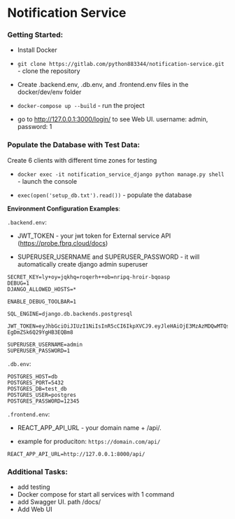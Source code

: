 # Notification Service


### Getting Started:

- Install Docker

- `git clone https://gitlab.com/python883344/notification-service.git` - clone the repository

- Create .backend.env, .db.env, and .frontend.env files in the docker/dev/env folder


- `docker-compose up --build` - run the project

- go to http://127.0.0.1:3000/login/   to see Web UI. username: admin, password: 1

### Populate the Database with Test Data:

Create 6 clients with different time zones for testing

- `docker exec -it notification_service_django python manage.py shell` - launch the console

- `exec(open('setup_db.txt').read())` - populate the database

**Environment Configuration Examples**:

`.backend.env`:
- JWT_TOKEN - your jwt token for External service API (https://probe.fbrq.cloud/docs)

- SUPERUSER_USERNAME and SUPERUSER_PASSWORD - it will automatically create django admin superuser

```env
SECRET_KEY=ly+oy=jqkhq=roqerh++ob=nripq-hroir-bqoasp
DEBUG=1
DJANGO_ALLOWED_HOSTS=*

ENABLE_DEBUG_TOOLBAR=1

SQL_ENGINE=django.db.backends.postgresql

JWT_TOKEN=eyJhbGciOiJIUzI1NiIsInR5cCI6IkpXVCJ9.eyJleHAiOjE3MzAzMDQwMTQsImlzcyI6ImZhYnJpcXVlIiwibmFtZSI6Imh0dHBzOi8vdC5tZS9EZW5fZ3Vkb2sifQ.NjlSPKYqR6KFuJ9DtmnKf-EgDmZSk6Q29YgHB3EQBm8

SUPERUSER_USERNAME=admin
SUPERUSER_PASSWORD=1
```

`.db.env`:

```env
POSTGRES_HOST=db
POSTGRES_PORT=5432
POSTGRES_DB=test_db
POSTGRES_USER=postgres
POSTGRES_PASSWORD=12345
```

`.frontend.env`:

- REACT_APP_API_URL - your domain name + /api/.

- example for produciton: `https://domain.com/api/`

```env
REACT_APP_API_URL=http://127.0.0.1:8000/api/
```

### Additional Tasks:

- add testing
- Docker compose for start all services with 1 command
- add Swagger UI. path /docs/
- Add Web UI

